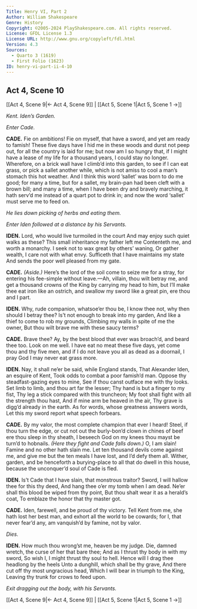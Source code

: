 ```yaml
---
Title: Henry VI, Part 2
Author: William Shakespeare
Genre: History
Copyright: ©2005-2024 PlayShakespeare.com. All rights reserved.
License: GFDL License 1.3
License URL: http://www.gnu.org/copyleft/fdl.html
Version: 4.3
Sources:
  - Quarto 3 (1619)
  - First Folio (1623)
ID: henry-vi-part-ii-4-10
---
```


## Act 4, Scene 10
[[Act 4, Scene 9|← Act 4, Scene 9]] | [[Act 5, Scene 1|Act 5, Scene 1 →]]

*Kent. Iden’s Garden.*

*Enter Cade.*

**CADE.**
Fie on ambitions! Fie on myself, that have a sword, and yet am ready to famish! These five days have I hid me in these woods and durst not peep out, for all the country is laid for me; but now am I so hungry that, if I might have a lease of my life for a thousand years, I could stay no longer. Wherefore, on a brick wall have I climb’d into this garden, to see if I can eat grass, or pick a sallet another while, which is not amiss to cool a man’s stomach this hot weather. And I think this word ’sallet’ was born to do me good; for many a time, but for a sallet, my brain-pan had been cleft with a brown bill; and many a time, when I have been dry and bravely marching, it hath serv’d me instead of a quart pot to drink in; and now the word ‘sallet’ must serve me to feed on.

*He lies down picking of herbs and eating them.*

*Enter Iden followed at a distance by his Servants.*

**IDEN.**
Lord, who would live turmoiled in the court
And may enjoy such quiet walks as these?
This small inheritance my father left me
Contenteth me, and worth a monarchy.
I seek not to wax great by others’ waning,
Or gather wealth, I care not with what envy.
Sufficeth that I have maintains my state
And sends the poor well pleased from my gate.

**CADE.**
*(Aside.)*
Here’s the lord of the soil come to seize me for a stray, for entering his fee-simple without leave.—Ah, villain, thou wilt betray me, and get a thousand crowns of the King by carrying my head to him, but I’ll make thee eat iron like an ostrich, and swallow my sword like a great pin, ere thou and I part.

**IDEN.**
Why, rude companion, whatsoe’er thou be,
I know thee not, why then should I betray thee?
Is’t not enough to break into my garden,
And like a thief to come to rob my grounds,
Climbing my walls in spite of me the owner,
But thou wilt brave me with these saucy terms?

**CADE.**
Brave thee? Ay, by the best blood that ever was broach’d, and beard thee too. Look on me well. I have eat no meat these five days, yet come thou and thy five men, and if I do not leave you all as dead as a doornail, I pray God I may never eat grass more.

**IDEN.**
Nay, it shall ne’er be said, while England stands,
That Alexander Iden, an esquire of Kent,
Took odds to combat a poor famish’d man.
Oppose thy steadfast-gazing eyes to mine,
See if thou canst outface me with thy looks.
Set limb to limb, and thou art far the lesser;
Thy hand is but a finger to my fist,
Thy leg a stick compared with this truncheon;
My foot shall fight with all the strength thou hast,
And if mine arm be heaved in the air,
Thy grave is digg’d already in the earth.
As for words, whose greatness answers words,
Let this my sword report what speech forbears.

**CADE.**
By my valor, the most complete champion that ever I heard! Steel, if thou turn the edge, or cut not out the burly-bon’d clown in chines of beef ere thou sleep in thy sheath, I beseech God on my knees thou mayst be turn’d to hobnails.
*(Here they fight and Cade falls down.)*
O, I am slain! Famine and no other hath slain me. Let ten thousand devils come against me, and give me but the ten meals I have lost, and I’d defy them all. Wither, garden, and be henceforth a burying-place to all that do dwell in this house, because the unconquer’d soul of Cade is fled.

**IDEN.**
Is’t Cade that I have slain, that monstrous traitor?
Sword, I will hallow thee for this thy deed,
And hang thee o’er my tomb when I am dead.
Ne’er shall this blood be wiped from thy point,
But thou shalt wear it as a herald’s coat,
To emblaze the honor that thy master got.

**CADE.**
Iden, farewell, and be proud of thy victory. Tell Kent from me, she hath lost her best man, and exhort all the world to be cowards; for I, that never fear’d any, am vanquish’d by famine, not by valor.

*Dies.*

**IDEN.**
How much thou wrong’st me, heaven be my judge.
Die, damned wretch, the curse of her that bare thee;
And as I thrust thy body in with my sword,
So wish I, I might thrust thy soul to hell.
Hence will I drag thee headlong by the heels
Unto a dunghill, which shall be thy grave,
And there cut off thy most ungracious head,
Which I will bear in triumph to the King,
Leaving thy trunk for crows to feed upon.

*Exit dragging out the body, with his Servants.*

[[Act 4, Scene 9|← Act 4, Scene 9]] | [[Act 5, Scene 1|Act 5, Scene 1 →]]